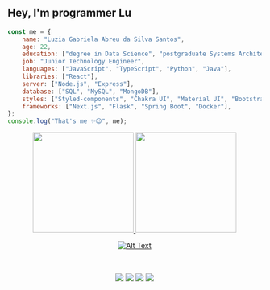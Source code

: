 ## Hey, I'm programmer Lu 

```javascript
const me = {
    name: "Luzia Gabriela Abreu da Silva Santos",
    age: 22,
    education: ["degree in Data Science", "postgraduate Systems Architecture"],
    job: "Junior Technology Engineer",
    languages: ["JavaScript", "TypeScript", "Python", "Java"],
    libraries: ["React"],
    server: ["Node.js", "Express"],
    database: ["SQL", "MySQL", "MongoDB"],
    styles: ["Styled-components", "Chakra UI", "Material UI", "Bootstrap"],
    frameworks: ["Next.js", "Flask", "Spring Boot", "Docker"],
};
console.log("That's me ✨😍", me);
```

<div align="center">
  <a href="https://github.com/Luzia-Silva">
  <img height="200em" src="https://github-readme-stats.vercel.app/api?username=Luzia-Silva&show_icons=true&theme=default&include_all_commits=true&count_private=true"/>
  <img height="200em" src="https://github-readme-stats.vercel.app/api/top-langs/?username=Luzia-Silva&layout=compact&langs_count=7&theme=default"/>

</div>
<div align="center">
 
  ![Alt Text](https://media.giphy.com/media/3oEjI6SEda9CiPEYXm/giphy.gif)
  
 ##
<br>
   <a href = "mailto:aluziagabriela@gmail.com"><img src="https://img.shields.io/badge/Gmail-D14836?style=for-the-badge&logo=gmail&logoColor=white" target="_blank"></a>
   <a href="https://www.linkedin.com/in/silva-luzia/" target="_blank"><img src="https://img.shields.io/badge/-LinkedIn-%230077B5?style=for-the-badge&logo=linkedin&logoColor=white" target="_blank"></a>
   <a href="https://discord.com/channels/Luzia-Silva#7746" target="_blank"><img src="https://img.shields.io/badge/Discord-7289DA?style=for-the-badge&logo=discord&logoColor=white" target="_blank" target="_blank"></a> 
   <a href="https://www.twitch.tv/lulucaxx25" target="_blank"><img src="https://img.shields.io/badge/Twitch-9146FF?style=for-the-badge&logo=twitch&logoColor=white" target="_blank"></a>

</div>

